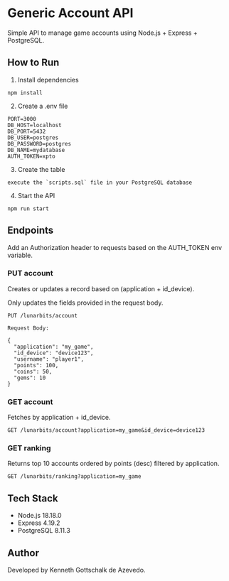 # Generic Account API

Simple API to manage game accounts using Node.js + Express + PostgreSQL.

## How to Run

1. Install dependencies

```
npm install
```

2. Create a .env file

```
PORT=3000
DB_HOST=localhost
DB_PORT=5432
DB_USER=postgres
DB_PASSWORD=postgres
DB_NAME=mydatabase
AUTH_TOKEN=xpto
```

3. Create the table

```
execute the `scripts.sql` file in your PostgreSQL database
```

4. Start the API

```
npm run start
```

## Endpoints

Add an Authorization header to requests based on the AUTH_TOKEN env variable.

### PUT account

Creates or updates a record based on (application + id_device).

Only updates the fields provided in the request body.

```
PUT /lunarbits/account

Request Body:

{
  "application": "my_game",
  "id_device": "device123",
  "username": "player1",
  "points": 100,
  "coins": 50,
  "gems": 10
}
```

### GET account

Fetches by application + id_device.

```
GET /lunarbits/account?application=my_game&id_device=device123
```

### GET ranking

Returns top 10 accounts ordered by points (desc) filtered by application.

```
GET /lunarbits/ranking?application=my_game
```

## Tech Stack
- Node.js 18.18.0
- Express 4.19.2
- PostgreSQL 8.11.3

## Author

Developed by Kenneth Gottschalk de Azevedo.
